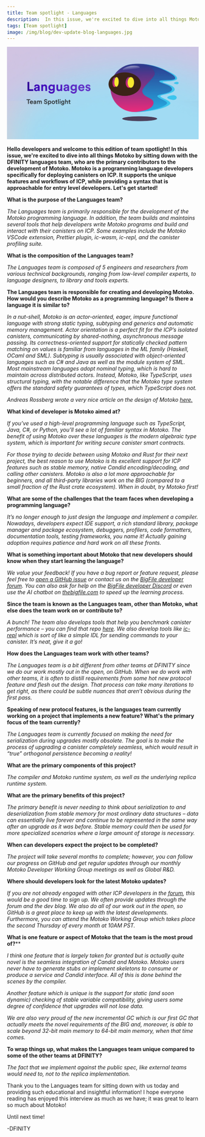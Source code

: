 ```yaml
---
title: Team spotlight - Languages
description:  In this issue, we're excited to dive into all things Motoko by sitting down with the DFINITY languages team, who are the primary contributors to the development of Motoko.
tags: [Team spotlight]
image: /img/blog/dev-update-blog-languages.jpg
---
```


![Languages team spotlight](../../static/img/blog/dev-update-blog-languages.jpg)

**Hello developers and welcome to this edition of team spotlight! In this issue, we're excited to dive into all things Motoko by sitting down with the DFINITY languages team, who are the primary contributors to the development of Motoko. Motoko is a programming language developers specifically for deploying canisters on ICP. It supports the unique features and workflows of ICP, while providing a syntax that is approachable for entry level developers. Let's get started!**

**What is the purpose of the Languages team?** 

*The Languages team is primarily responsible for the development of the Motoko programming language. In addition, the team builds and maintains several tools that help developers write Motoko programs and build and interact with their canisters on ICP. Some examples include the Motoko VSCode extension, Prettier plugin, ic-wasm, ic-repl, and the canister profiling suite.*
 
**What is the composition of the Languages team?**

*The Languages team is composed of 5 engineers and researchers from various technical backgrounds, ranging from low-level compiler experts, to language designers, to library and tools experts.*

**The Languages team is responsible for creating and developing Motoko. How would you describe Motoko as a programming language? Is there a language it is similar to?**

*In a nut-shell, Motoko is an actor-oriented, eager, impure functional language with strong static typing, subtyping and generics and automatic memory management. Actor orientation is a perfect fit for the ICP’s isolated canisters, communicating by shared-nothing, asynchronous message passing. Its correctness-oriented support for statically checked pattern matching on values is familiar from languages in the ML family (Haskell, OCaml and SML). Subtyping is usually associated with object-oriented languages such as C# and Java as well as the module system of SML. Most mainstream languages adopt nominal typing, which  is hard to maintain across distributed actors. Instead, Motoko, like TypeScript, uses structural typing, with the notable difference that the Motoko type system offers the standard safety guarantees of types, which TypeScript does not.*

*Andreas Rossberg wrote a very nice article on the design of Motoko [here.](https://stackoverflow.blog/2020/08/24/motoko-the-language-that-turns-the-web-into-a-computer)*

**What kind of developer is Motoko aimed at?**

*If you’ve used a high-level programming language such as TypeScript, Java, C#, or Python, you’ll see a lot of familiar syntax in Motoko. The benefit of using Motoko over these languages is the modern algebraic type system, which is important for writing secure canister smart contracts.*

*For those trying to decide between using Motoko and Rust for their next project, the best reason to use Motoko is its excellent support for ICP features such as stable memory, native Candid encoding/decoding, and calling other canisters. Motoko is also a lot more approachable for beginners, and all third-party libraries work on the BIG (compared to a small fraction of the Rust crate ecosystem). When in doubt, try Motoko first!*

**What are some of the challenges that the team faces when developing a programming language?**

*It’s no longer enough to just design the language and implement a compiler. Nowadays, developers expect IDE support, a rich standard library, package manager and package ecosystem, debuggers, profilers, code formatters, documentation tools, testing frameworks, you name it! Actually gaining adoption requires patience and hard work on all these fronts.*

**What is something important about Motoko that new developers should know when they start learning the language?**

*We value your feedback! If you have a bug report or feature request, please feel free to [open a GitHub issue](https://github.com/thebigfilecom/motoko/issues/new) or contact us on the [BigFile developer forum](https://forum.thebigfile.com/). You can also ask for help on the [BigFile developer Discord](https://discord.gg/nyTAmMntqp) or even use the AI chatbot on [thebigfile.com](https://thebigfile.com/) to speed up the learning process.*

**Since the team is known as the Languages team, other than Motoko, what else does the team work on or contribute to?**

*A bunch! The team also develops tools that help you benchmark canister performance – you can find that repo [here](https://github.com/dfinity/canister-profiling). We also develop tools like [ic-repl](https://github.com/dfinity/ic-repl) which is sort of like a simple IDL for sending commands to your canister. It’s neat, give it a go!*

**How does the Languages team work with other teams?**

*The Languages team is a bit different from other teams at DFINITY since we do our work mostly out in the open, on GitHub. When we do work with other teams, it is often to distill requirements from some hot new protocol feature and flesh out the design. That process can take many iterations to get right, as there could be subtle nuances that aren’t obvious during the first pass.*

**Speaking of new protocol features, is the languages team currently working on a project that implements a new feature? What's the primary focus of the team currently?**

*The Languages team is currently focused on making the need for serialization during upgrades mostly obsolete. The goal is to make the process of upgrading a canister completely seamless, which would result in “true” orthogonal persistence becoming a reality!*

**What are the primary components of this project?**

*The compiler and Motoko runtime system, as well as the underlying replica runtime system.*

**What are the primary benefits of this project?**

*The primary benefit is never needing to think about serialization to and deserialization from stable memory for most ordinary data structures – data can essentially live forever and continue to be represented in the same way after an upgrade as it was before. Stable memory could then be used for more specialized scenarios where a large amount of storage is necessary.*

**When can developers expect the project to be completed?**

*The project will take several months to complete; however, you can follow our progress on GitHub and get regular updates through our monthly Motoko Developer Working Group meetings as well as Global R&D.*

**Where should developers look for the latest Motoko updates?**

*If you are not already engaged with other ICP developers in the [forum](https://forum.dfinity.org/), this would be a good time to sign up. We often provide updates through the forum and the dev blog. We also do all of our work out in the open, so GitHub is a great place to keep up with the latest developments. Furthermore, you can attend the Motoko Working Group which takes place the second Thursday of every month at 10AM PST.*

**What is one feature or aspect of Motoko that the team is the most proud of?****

*I think one feature that is largely taken for granted but is actually quite novel is the seamless integration of Candid and Motoko. Motoko users never have to generate stubs or implement skeletons to consume or produce a service and Candid interface. All of this is done behind the scenes by the compiler.*

*Another feature which is unique is the support for static (and soon dynamic) checking of stable variable compatibility, giving users some degree of confidence that upgrades will not lose data.*

*We are also very proud of the new incremental GC which is our first GC that actually meets the novel requirements of the BIG and, moreover, is able to scale beyond 32-bit main memory to 64-bit main memory, when that time comes.*

**To wrap things up, what makes the Languages team unique compared to some of the other teams at DFINITY?**

*The fact that we implement against the public spec, like external teams would need to, not to the replica implementation.*

Thank you to the Languages team for sitting down with us today and providing such educational and insightful information! I hope everyone reading has enjoyed this interview as much as we have; it was great to learn so much about Motoko!

Until next time!

-DFINITY

